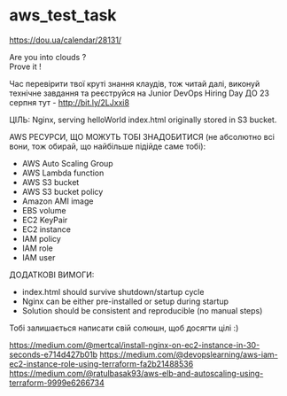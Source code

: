 # aws_test_task

https://dou.ua/calendar/28131/

 Are you into clouds ?  
  Prove it !
 
Час перевірити твої круті знання клаудів, тож читай далі, виконуй технічне завдання та реєструйся на Junior DevOps Hiring Day ДО 23 серпня тут - http://bit.ly/2LJxxi8 
 
ЦІЛЬ:
Nginx, serving helloWorld index.html originally stored in S3 bucket.

AWS РЕСУРСИ, ЩО МОЖУТЬ ТОБІ ЗНАДОБИТИСЯ 
(не абсолютно всі вони, тож обирай, що найбільше підійде саме тобі):
- AWS Auto Scaling Group
- AWS Lambda function
- AWS S3 bucket
- AWS S3 bucket policy
- Amazon AMI image
- EBS volume
- EC2 KeyPair
- EC2 instance
- IAM policy
- IAM role
- IAM user
 
ДОДАТКОВІ ВИМОГИ:
- index.html should survive shutdown/startup cycle
- Nginx can be either pre-installed or setup during startup
- Solution should be consistent and reproducible (no manual steps)

Тобі залишається написати свій солюшн, щоб досягти цілі :)

https://medium.com/@mertcal/install-nginx-on-ec2-instance-in-30-seconds-e714d427b01b
https://medium.com/@devopslearning/aws-iam-ec2-instance-role-using-terraform-fa2b21488536
https://medium.com/@ratulbasak93/aws-elb-and-autoscaling-using-terraform-9999e6266734
